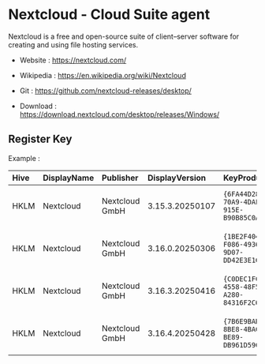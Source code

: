 # Nextcloud - Cloud Suite agent

Nextcloud  is a free and open-source suite of client–server software
for creating and using file hosting services.

* Website : https://nextcloud.com/
* Wikipedia : https://en.wikipedia.org/wiki/Nextcloud
* Git : https://github.com/nextcloud-releases/desktop/

* Download : https://download.nextcloud.com/desktop/releases/Windows/


## Register Key

Example :

 | Hive | DisplayName | Publisher | DisplayVersion | KeyProduct | UninstallExe |
 |:---- |:----------- |:--------- |:-------------- |:---------- |:------------ |
 | HKLM | Nextcloud | Nextcloud GmbH | 3.15.3.20250107 | `{6FA44D28-70A9-4DAF-915E-B90B85C0A08D}` | `MsiExec.exe /I{6FA44D28-70A9-4DAF-915E-B90B85C0A08D}` |
 | HKLM | Nextcloud | Nextcloud GmbH | 3.16.0.20250306 | `{1BE2F404-F086-4936-9D07-DD42E3E1CDCA}` | `MsiExec.exe /I{1BE2F404-F086-4936-9D07-DD42E3E1CDCA}` |
 | HKLM | Nextcloud | Nextcloud GmbH | 3.16.3.20250416 | `{C0DEC1FC-4558-48F5-A280-84316F2C61F2}` | `MsiExec.exe /I{C0DEC1FC-4558-48F5-A280-84316F2C61F2}` |
 | HKLM | Nextcloud | Nextcloud GmbH | 3.16.4.20250428 | `{7B6E9BAB-8BE8-4BAC-BE89-DB961D59CF75}` | `MsiExec.exe /I{7B6E9BAB-8BE8-4BAC-BE89-DB961D59CF75}` |
